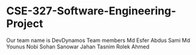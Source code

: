# CSE-327-Software-Engineering-Project
 Our team name is DevDynamos
 Team members 
 Md Esfer Abdus Sami
 Md Younus Nobi Sohan
 Sanowar Jahan Tasnim
 Rolek Ahmed
